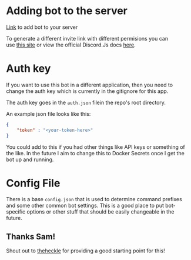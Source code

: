 # Adding bot to the server
[Link](https://discord.com/oauth2/authorize?client_id=772241102417559602&scope=bot&permissions=268590081) to add bot to your server

To generate a different invite link with different permisions you can  
use [this site](https://discordapi.com/permissions.html) or view the official Discord.Js docs [here](https://discordjs.guide/preparations/adding-your-bot-to-servers.html#bot-invite-links).

# Auth key
If you want to use this bot in a different application, then you need
to change the auth key which is currently in the gitignore for this app.

The auth key goes in the `auth.json` filein the repo's root directory. 

An example json file looks like this:

```json
{
    "token" : "<your-token-here>"
}

```

You could add to this if you had other things like API keys or
something of the like. In the future I aim to change this to 
Docker Secrets once I get the bot up and running.

# Config File
There is a base `config.json` that is used to determine command prefixes and
some other common bot settings. This is a good place to put bot-specific
options or other stuff that should be easily changeable in the future. 

## Thanks Sam!

Shout out to [theheckle](https://github.com/theheckle/tanatimer) for providing a good starting point for this!